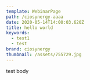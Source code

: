 ```yaml
---
template: WebinarPage
path: /ciosynergy-aaaa
date: 2020-05-14T14:00:03.620Z
title: hello world
keywords:
  - test1
  - test
brand: ciosynergy
thumbnail: /assets/755729.jpg
---
```

test body